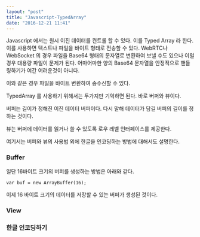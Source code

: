 ```yaml
---
layout: "post"
title: "Javascript-TypedArray"
date: "2016-12-21 11:41"
---
```


Javascript 에서는 원시 이진 데이터를 컨트롤 할 수 있다. 이를 Typed Array 라 한다.
이를 사용하면 텍스트나 파일을 바이트 형태로 전송할 수 있다. WebRTC나 WebSocket 의 경우 파일을 Base64 형태의 문자열로 변환하여 보낼 수도 있으나 이럴 경우 대용량 파일이 문제가 된다. 어마어마한 양의 Base64 문자열을 안정적으로 핸들링하기가 여간 어려운것이 아니다.

이와 같은 경우 파일을 바이트 변환하여 송수신할 수 있다.

TypedArray 를 사용하기 위해서는 두가지만 기억하면 된다. 바로 버퍼와 뷰이다.

버퍼는 길이가 정해진 이진 데이터 버퍼이다. 다시 말해 데이터가 담길 버퍼의 길이를 정하는 것이다.

뷰는 버퍼에 데이터를 읽거나 쓸 수 있도록 로우 레벨 인터페이스를 제공한다.

여기서는 버퍼와 뷰의 사용법 외에 한글을 인코딩하는 방법에 대해서도 설명한다.

### Buffer
일단 16바이트 크기의 버퍼를 생성하는 방법은 아래와 같다.

```
var buf = new ArrayBuffer(16);
```

이제 16 바이트 크기의 데이터를 저장할 수 있는 버퍼가 생성된 것이다.

### View


### 한글 인코딩하기
